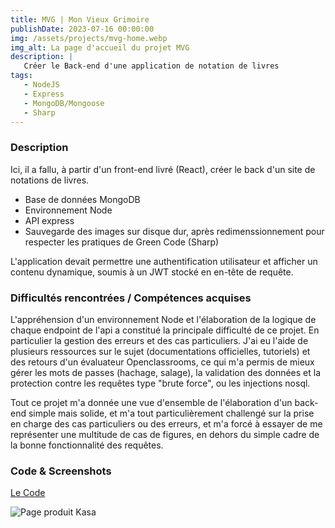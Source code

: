 ```yaml
---
title: MVG | Mon Vieux Grimoire
publishDate: 2023-07-16 00:00:00
img: /assets/projects/mvg-home.webp
img_alt: La page d'accueil du projet MVG
description: |
   Créer le Back-end d'une application de notation de livres
tags:
   - NodeJS
   - Express
   - MongoDB/Mongoose
   - Sharp
---
```


### Description

Ici, il a fallu, à partir d'un front-end livré (React), créer le back d'un site de notations de livres.

-  Base de données MongoDB
-  Environnement Node
-  API express
-  Sauvegarde des images sur disque dur, après redimenssionnement pour respecter les pratiques de Green Code (Sharp)

L'application devait permettre une authentification utilisateur et afficher un contenu dynamique, soumis à un JWT stocké en en-tête de requête.

### Difficultés rencontrées / Compétences acquises

L'appréhension d'un environnement Node et l'élaboration de la logique de chaque endpoint de l'api a constitué la principale difficulté de ce projet. En particulier la gestion des erreurs et des cas particuliers. J'ai eu l'aide de plusieurs ressources sur le sujet (documentations officielles, tutoriels) et des retours d'un évaluateur Openclassrooms, ce qui m'a permis de mieux gérer les mots de passes (hachage, salage), la validation des données et la protection contre les requêtes type "brute force", ou les injections nosql.

Tout ce projet m'a donnée une vue d'ensemble de l'élaboration d'un back-end simple mais solide, et m'a tout particulièrement challengé sur la prise en charge des cas particuliers ou des erreurs, et m'a forcé à essayer de me représenter une multitude de cas de figures, en dehors du simple cadre de la bonne fonctionnalité des requêtes.

### Code & Screenshots

<a href="https://github.com/AntoinePigny/OC-Projet7-MonVieuxGrimoire-Backend">Le Code</a>

![Page produit Kasa](/assets/projects/mvg-auth.webp 'Kasa Location')
